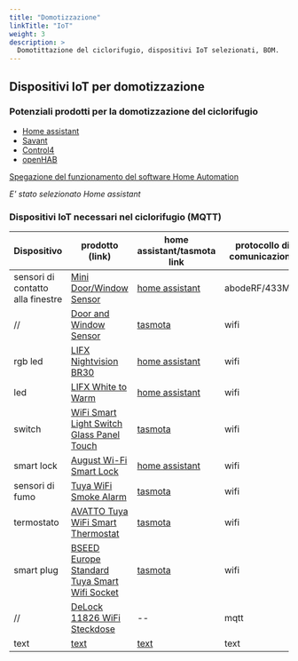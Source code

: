 ```yaml
---
title: "Domotizzazione"
linkTitle: "IoT"
weight: 3
description: >
  Domotittazione del ciclorifugio, dispositivi IoT selezionati, BOM.
---
```


## Dispositivi IoT per domotizzazione

### Potenziali prodotti per la domotizzazione del ciclorifugio

* [Home assistant](https://www.home-assistant.io/) 
* [Savant](https://www.savant.com/)
* [Control4](http://www.control4.it/wordpress/)
* [openHAB](https://www.openhab.org/)  

[Spegazione del funzionamento del software Home Automation](https://24-7-home-security.com/open-source-home-automation-software/)

<em>E' stato selezionato Home assistant</em>

### Dispositivi IoT necessari nel ciclorifugio (MQTT)

| Dispositivo | prodotto (link) | home assistant/tasmota link | protocollo di comunicazione | prezzo |
|---|---|---|---|---|
| sensori di contatto alla finestre | [Mini Door/Window Sensor](https://goabode.com/security-devices/door-alarms/mini-door-window-sensor) | [home assistant](https://www.home-assistant.io/integrations/abode/) | abodeRF/433Mhz | $27.99 |
| // | [Door and Window Sensor](https://www.banggood.com/D06-Tuya-Smart-Life-WiFi-Wireless-Remote-Door-and-Window-Sensor-Alarm-Molile-Phone-Control-Sensor-Alarm-Detector-p-1843620.html?p=CM27171011078201412U&cur_warehouse=CN&ID=6287845) | [tasmota](https://templates.blakadder.com/D06.html) | wifi | $18.69 | 
| rgb led | [LIFX Nightvision BR30 ](https://www.lifx.com/collections/lamps-and-pendants/products/lifx-nightvision-br30) | [home assistant](https://www.home-assistant.io/integrations/lifx/) | wifi | $59.99 |
| led | [LIFX White to Warm ](https://www.lifx.com/collections/lamps-and-pendants/products/lifx-white-to-warm) | [home assistant](https://www.home-assistant.io/integrations/lifx/) | wifi | $29.99 |
| switch | [WiFi Smart Light Switch Glass Panel Touch](https://www.aliexpress.com/item/4000160375733.html?aff_fcid=571592c74ed5431f9efc793fb4f3310b-1625557233428-01761-5SqueSek&aff_fsk=5SqueSek&aff_platform=link-c-tool&sk=5SqueSek&aff_trace_key=571592c74ed5431f9efc793fb4f3310b-1625557233428-01761-5SqueSek&terminal_id=5c124ed8f7df482e98799c38ab2c8150&tmLog=new_Detail) | [tasmota](https://templates.blakadder.com/wifi_smart_switch_3gang.html) | wifi | $11.29 - 15.99 |
| smart lock | [August Wi-Fi Smart Lock](https://august.com/products/august-wifi-smart-lock) | [home assistant](https://www.home-assistant.io/integrations/august/) | wifi | $229.99 |
| sensori di fumo | [Tuya WiFi Smoke Alarm](https://www.aliexpress.com/item/4000818367545.html?aff_platform=portals-tool&sk=_dYc72Dj&aff_trace_key=ad46a8783ef8414cb3077511738cc481-1595436156311-00915-_dYc72Dj&terminal_id=3ac645b4aa5741e4bebe6d5c100f96fc&tmLog=new_Detail&aff_request_id=ad46a8783ef8414cb3077511738cc481-1595436156311-00915-_dYc72Dj) | [tasmota](https://templates.blakadder.com/YG400A.html) | wifi | $13.70 |
| termostato | [AVATTO Tuya WiFi Smart Thermostat](https://www.aliexpress.com/item/4000398480147.html?aff_platform=portals-tool&sk=_dYc72Dj&aff_trace_key=ad46a8783ef8414cb3077511738cc481-1595436156311-00915-_dYc72Dj&terminal_id=3ac645b4aa5741e4bebe6d5c100f96fc&tmLog=new_Detail&aff_request_id=ad46a8783ef8414cb3077511738cc481-1595436156311-00915-_dYc72Dj) | [tasmota](https://templates.blakadder.com/ME81H.html) | wifi | $17.47 - 24.22 |
| smart plug | [BSEED Europe Standard Tuya Smart Wifi Socket](https://www.amazon.de/dp/B07S643X2J?tag=tasmotatempla-21) | [tasmota](https://templates.blakadder.com/bseed_smart_socket.html) | wifi | 18,59€ |
| // | [DeLock 11826 WiFi Steckdose](https://www.amazon.de/dp/B07SNGJ8GD?tag=tasmotatempla-21) | -- | mqtt | 17,48 € |
| text | [text](link.com) | [text](link.com) | text | text |